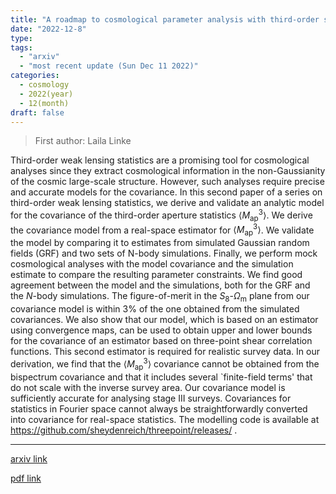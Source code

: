 ```yaml
---
title: "A roadmap to cosmological parameter analysis with third-order shear statistics II: Analytic covariance estimate"
date: "2022-12-8"
type:
tags:
  - "arxiv"
  - "most recent update (Sun Dec 11 2022)"
categories:
  - cosmology
  - 2022(year)
  - 12(month)
draft: false
---
```


> First author: Laila Linke

 Third-order weak lensing statistics are a promising tool for cosmological
analyses since they extract cosmological information in the non-Gaussianity of
the cosmic large-scale structure. However, such analyses require precise and
accurate models for the covariance. In this second paper of a series on
third-order weak lensing statistics, we derive and validate an analytic model
for the covariance of the third-order aperture statistics $\langle
M_\mathrm{ap}^3\rangle$. We derive the covariance model from a real-space
estimator for $\langle M_\mathrm{ap}^3\rangle$. We validate the model by
comparing it to estimates from simulated Gaussian random fields (GRF) and two
sets of N-body simulations. Finally, we perform mock cosmological analyses with
the model covariance and the simulation estimate to compare the resulting
parameter constraints. We find good agreement between the model and the
simulations, both for the GRF and the $N$-body simulations. The figure-of-merit
in the $S_8$-$\Omega_\mathrm{m}$ plane from our covariance model is within 3\%
of the one obtained from the simulated covariances. We also show that our
model, which is based on an estimator using convergence maps, can be used to
obtain upper and lower bounds for the covariance of an estimator based on
three-point shear correlation functions. This second estimator is required for
realistic survey data. In our derivation, we find that the $\langle
M_\mathrm{ap}^3\rangle$ covariance cannot be obtained from the bispectrum
covariance and that it includes several `finite-field terms' that do not scale
with the inverse survey area. Our covariance model is sufficiently accurate for
analysing stage III surveys. Covariances for statistics in Fourier space cannot
always be straightforwardly converted into covariance for real-space
statistics. The modelling code is available at
https://github.com/sheydenreich/threepoint/releases/ .

---
[arxiv link](http://arxiv.org/abs/2212.04485v1)

[pdf link](http://arxiv.org/pdf/2212.04485v1)
